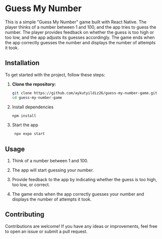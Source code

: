 # Guess My Number

This is a simple "Guess My Number" game built with React Native. The player thinks of a number between 1 and 100, and the app tries to guess the number. The player provides feedback on whether the guess is too high or too low, and the app adjusts its guesses accordingly. The game ends when the app correctly guesses the number and displays the number of attempts it took.

## Installation

To get started with the project, follow these steps:

1. **Clone the repository:**

   ```bash
   git clone https://github.com/aykutyildiz26/guess-my-number-game.git
   cd guess-my-number-game
   ```

2. Install dependencies

   ```bash
   npm install
   ```

3. Start the app

   ```bash
    npx expo start
   ```

## Usage

1. Think of a number between 1 and 100.

2. The app will start guessing your number.

3. Provide feedback to the app by indicating whether the guess is too high, too low, or correct.

4. The game ends when the app correctly guesses your number and displays the number of attempts it took.

## Contributing

Contributions are welcome! If you have any ideas or improvements, feel free to open an issue or submit a pull request.
